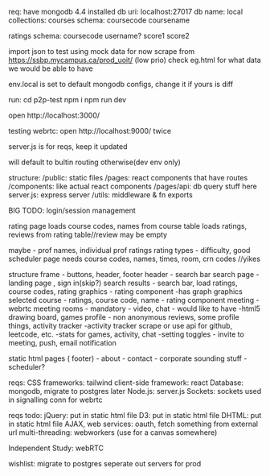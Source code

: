 req:
have mongodb 4.4 installed
db uri: localhost:27017
db name: local
collections:
courses
	schema:
		coursecode
		coursename

ratings
	schema:
		coursecode
		username?
		score1
		score2


import json to test
using mock data for now
scrape from https://ssbp.mycampus.ca/prod_uoit/
(low prio)
check eg.html for what data we would be able to have

env.local is set to default mongodb configs, change it if yours is diff

run:
cd p2p-test
npm i
npm run dev

open http://localhost:3000/

testing webrtc: open http://localhost:9000/ twice

server.js is for reqs, keep it updated

will default to bultin routing otherwise(dev env only)

structure:
/public: static files
/pages: react components that have routes
/components: like actual react components
/pages/api: db query stuff here
server.js: express server
/utils: middleware & fn exports

BIG TODO:
login/session management


rating page
loads course codes, names from course table
loads ratings, reviews from rating table//review may be empty


maybe - prof names, individual prof ratings
rating types - difficulty, good
scheduler page
needs course codes, names, times, room, crn codes //yikes

structure
frame - buttons, header,  footer
header - search bar
search page - landing page , sign in(skip?)
search results - search bar, load ratings, course codes, rating graphics
	- rating component
		-has graph graphics
selected course - ratings, course code, name
	- rating component
meeting - webrtc meeting rooms
	- mandatory - video, chat
	- would like to have
		-html5 drawing board, games
profile - non anonymous reviews, some profile things, activity tracker
	-activity tracker scrape or use api for github, leetcode, etc.
	-stats for games, activity, chat
	-setting toggles
	- invite to meeting, push, email notification

static html pages ( footer)
	- about
	- contact
	- corporate sounding stuff
	- scheduler?

reqs:
CSS frameworks: tailwind
client-side framework: react
Database: mongodb, migrate to postgres later
Node.js: server.js
Sockets: sockets used in signalling conn for webrtc

reqs todo:
jQuery: put in static html file
D3: put in static html file
DHTML: put in static html file
AJAX, web services: oauth, fetch something from external url
multi-threading: webworkers (use for a canvas somewhere)

Independent Study: webRTC

wishlist: 
migrate to postgres
seperate out servers for prod